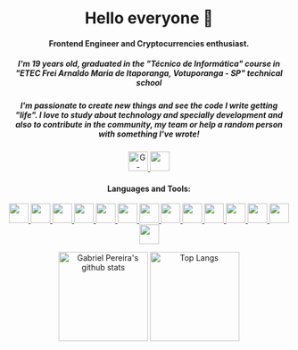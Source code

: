 <h1 align="center">Hello everyone 👋</h1>
<h4 align="center">Frontend Engineer and Cryptocurrencies enthusiast.</h4>
<h5 align="center">
  I'm 19 years old, graduated in the "Técnico de Informática" course in "ETEC Frei Arnaldo Maria de Itaporanga, Votuporanga - SP" technical school
</h5>
<h5 align="center">
  I'm passionate to create new things and see the code I write getting "life". I love to study about technology and specially development and also to contribute in the community, my team or help a random person with something I've wrote!
</h5>

<p align="center">
  <a href="mailto:ggonpereira@gmail.com" target="_blank">
    <img
      src="https://img.shields.io/badge/gmail-D14836?&style=for-the-badge&logo=gmail&logoColor=white"
      alt="G-mail"
      height="35"
    />
  </a>
  <a
    href="https://www.linkedin.com/in/gabriel-gonçalves-pereira/"
    target="_blank"
  >
    <img
      src="https://img.shields.io/badge/linkedin-%230077B5.svg?&style=for-the-badge&logo=linkedin&logoColor=white"
      height="35"
    />
  </a>
</p>

<h4 align="center">Languages and Tools:</h4>

<p align="center">
  <a href="https://getbootstrap.com" target="_blank">
    <img src="https://img.shields.io/badge/Bootstrap-20232A?style=for-the-badge&logo=bootstrap&logoColor=61DAFB" height="35" />
  </a>
  <a href="https://pt-br.reactjs.org/" target="_blank">
    <img height="35" src="https://img.shields.io/badge/React-20232A?style=for-the-badge&logo=react&logoColor=61DAFB">
  </a>
  <a href="https://styled-components.com/" target="_blank">
	<img height="35" src="https://img.shields.io/badge/styled%20components-20232A?style=for-the-badge&logo=styledcomponents&logoColor=D986C8">
  </a>
  <a href="https://www.w3schools.com/css/" target="_blank">
	<img height="35" src="https://img.shields.io/badge/CSS3-1572B6?style=for-the-badge&logo=css3&logoColor=white">
  </a>
  <a href="https://git-scm.com/" target="_blank">
    <img height="35" src="https://img.shields.io/badge/Git-F05032?style=for-the-badge&logo=git&logoColor=white">
  </a>
  <a href="https://www.w3.org/html/" target="_blank">
    <img height="35" src="https://img.shields.io/badge/HTML5-E34F26?style=for-the-badge&logo=html5&logoColor=white">
  </a>
  <a href="https://sass-lang.com/" target="_blank">
    <img height="35" src="https://img.shields.io/badge/Sass-CC6699?style=for-the-badge&logo=sass&logoColor=white">
  </a>
  <a href="https://developer.mozilla.org/en-US/docs/Web/JavaScript" target="_blank">
    <img height="35" src="https://img.shields.io/badge/JavaScript-F7DF1E?style=for-the-badge&logo=javascript&logoColor=black">
  </a>
  <a href="https://www.typescriptlang.org/" target="_blank">
    <img height="35" src="https://img.shields.io/badge/TypeScript-007ACC?style=for-the-badge&logo=typescript&logoColor=white">
  </a>
  <a href="https://jestjs.io/" target="_blank">
    <img src="https://img.shields.io/badge/Jest-99425b?style=for-the-badge&logo=jest&logoColor=white" height="35" />
  </a>
  <a href="https://www.linux.org/" target="_blank">
    <img src="https://img.shields.io/badge/Linux-f7c408?style=for-the-badge&logo=linux&logoColor=333333" height="35" />
  </a>
  <a href="https://pt.wikipedia.org/wiki/Microsoft_Windows" target="_blank">
    <img src="https://img.shields.io/badge/windows-00aeef?style=for-the-badge&logo=windows&logoColor=white" height="35" />
  </a>
  <a href="https://br.wordpress.org/" target="_blank">
    <img src="https://img.shields.io/badge/wordpress-434140?style=for-the-badge&logo=wordpress&logoColor=white" height="35" />
  </a>
  <a href="https://www.json.org/json-en.html"><img height="35" src="https://img.shields.io/badge/json-5E5C5C?style=for-the-badge&logo=json&logoColor=white"></a>
</p>

<p align="center">
  <img
    height="160em"
    alt="Gabriel Pereira's github stats"
    src="https://github-readme-stats.vercel.app/api?username=ggonpereira&count_private=true&theme=dracula&hide=issues,contribs"
  />
  <img
    height="160em"
    alt="Top Langs"
    src="https://github-readme-stats.vercel.app/api/top-langs/?username=ggonpereira&layout=compact&langs_count=8&theme=dracula"
  />
</p>
